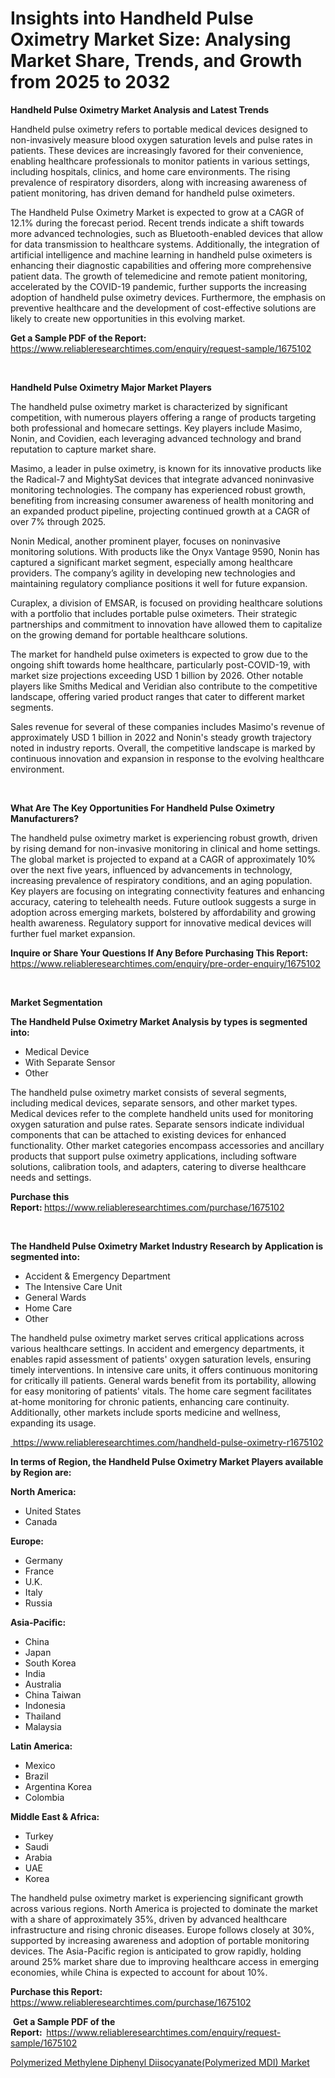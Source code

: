<p><h1>Insights into Handheld Pulse Oximetry Market Size: Analysing Market Share, Trends, and Growth from 2025 to 2032</h1></p><p><strong>Handheld Pulse Oximetry Market Analysis and Latest Trends</strong></p>
<p><p>Handheld pulse oximetry refers to portable medical devices designed to non-invasively measure blood oxygen saturation levels and pulse rates in patients. These devices are increasingly favored for their convenience, enabling healthcare professionals to monitor patients in various settings, including hospitals, clinics, and home care environments. The rising prevalence of respiratory disorders, along with increasing awareness of patient monitoring, has driven demand for handheld pulse oximeters.</p><p>The Handheld Pulse Oximetry Market is expected to grow at a CAGR of 12.1% during the forecast period. Recent trends indicate a shift towards more advanced technologies, such as Bluetooth-enabled devices that allow for data transmission to healthcare systems. Additionally, the integration of artificial intelligence and machine learning in handheld pulse oximeters is enhancing their diagnostic capabilities and offering more comprehensive patient data. The growth of telemedicine and remote patient monitoring, accelerated by the COVID-19 pandemic, further supports the increasing adoption of handheld pulse oximetry devices. Furthermore, the emphasis on preventive healthcare and the development of cost-effective solutions are likely to create new opportunities in this evolving market.</p></p>
<p><strong>Get a Sample PDF of the Report:&nbsp;</strong> <a href="https://www.reliableresearchtimes.com/enquiry/request-sample/1675102?utm_campaign=2267&utm_medium=2&utm_source=Github&utm_content=ia&utm_term=25032025&utm_id=handheld-pulse-oximetry">https://www.reliableresearchtimes.com/enquiry/request-sample/1675102</a></p>
<p>&nbsp;</p>
<p><strong>Handheld Pulse Oximetry Major Market Players</strong></p>
<p><p>The handheld pulse oximetry market is characterized by significant competition, with numerous players offering a range of products targeting both professional and homecare settings. Key players include Masimo, Nonin, and Covidien, each leveraging advanced technology and brand reputation to capture market share.</p><p>Masimo, a leader in pulse oximetry, is known for its innovative products like the Radical-7 and MightySat devices that integrate advanced noninvasive monitoring technologies. The company has experienced robust growth, benefiting from increasing consumer awareness of health monitoring and an expanded product pipeline, projecting continued growth at a CAGR of over 7% through 2025.</p><p>Nonin Medical, another prominent player, focuses on noninvasive monitoring solutions. With products like the Onyx Vantage 9590, Nonin has captured a significant market segment, especially among healthcare providers. The company’s agility in developing new technologies and maintaining regulatory compliance positions it well for future expansion.</p><p>Curaplex, a division of EMSAR, is focused on providing healthcare solutions with a portfolio that includes portable pulse oximeters. Their strategic partnerships and commitment to innovation have allowed them to capitalize on the growing demand for portable healthcare solutions.</p><p>The market for handheld pulse oximeters is expected to grow due to the ongoing shift towards home healthcare, particularly post-COVID-19, with market size projections exceeding USD 1 billion by 2026. Other notable players like Smiths Medical and Veridian also contribute to the competitive landscape, offering varied product ranges that cater to different market segments.</p><p>Sales revenue for several of these companies includes Masimo's revenue of approximately USD 1 billion in 2022 and Nonin's steady growth trajectory noted in industry reports. Overall, the competitive landscape is marked by continuous innovation and expansion in response to the evolving healthcare environment.</p></p>
<p>&nbsp;</p>
<p><strong>What Are The Key Opportunities For Handheld Pulse Oximetry Manufacturers?</strong></p>
<p><p>The handheld pulse oximetry market is experiencing robust growth, driven by rising demand for non-invasive monitoring in clinical and home settings. The global market is projected to expand at a CAGR of approximately 10% over the next five years, influenced by advancements in technology, increasing prevalence of respiratory conditions, and an aging population. Key players are focusing on integrating connectivity features and enhancing accuracy, catering to telehealth needs. Future outlook suggests a surge in adoption across emerging markets, bolstered by affordability and growing health awareness. Regulatory support for innovative medical devices will further fuel market expansion.</p></p>
<p><strong>Inquire or Share Your Questions If Any Before Purchasing This Report:</strong> <a href="https://www.reliableresearchtimes.com/enquiry/pre-order-enquiry/1675102?utm_campaign=2267&utm_medium=2&utm_source=Github&utm_content=ia&utm_term=25032025&utm_id=handheld-pulse-oximetry">https://www.reliableresearchtimes.com/enquiry/pre-order-enquiry/1675102</a></p>
<p>&nbsp;</p>
<p><strong>Market Segmentation</strong></p>
<p><strong>The Handheld Pulse Oximetry Market Analysis by types is segmented into:</strong></p>
<p><ul><li>Medical Device</li><li>With Separate Sensor</li><li>Other</li></ul></p>
<p><p>The handheld pulse oximetry market consists of several segments, including medical devices, separate sensors, and other market types. Medical devices refer to the complete handheld units used for monitoring oxygen saturation and pulse rates. Separate sensors indicate individual components that can be attached to existing devices for enhanced functionality. Other market categories encompass accessories and ancillary products that support pulse oximetry applications, including software solutions, calibration tools, and adapters, catering to diverse healthcare needs and settings.</p></p>
<p><strong>Purchase this Report:&nbsp;</strong><a href="https://www.reliableresearchtimes.com/purchase/1675102?utm_campaign=2267&utm_medium=2&utm_source=Github&utm_content=ia&utm_term=25032025&utm_id=handheld-pulse-oximetry">https://www.reliableresearchtimes.com/purchase/1675102</a></p>
<p>&nbsp;</p>
<p><strong>The Handheld Pulse Oximetry Market Industry Research by Application is segmented into:</strong></p>
<p><ul><li>Accident & Emergency Department</li><li>The Intensive Care Unit</li><li>General Wards</li><li>Home Care</li><li>Other</li></ul></p>
<p><p>The handheld pulse oximetry market serves critical applications across various healthcare settings. In accident and emergency departments, it enables rapid assessment of patients' oxygen saturation levels, ensuring timely interventions. In intensive care units, it offers continuous monitoring for critically ill patients. General wards benefit from its portability, allowing for easy monitoring of patients' vitals. The home care segment facilitates at-home monitoring for chronic patients, enhancing care continuity. Additionally, other markets include sports medicine and wellness, expanding its usage.</p></p>
<p><a href="https://www.reliableresearchtimes.com/handheld-pulse-oximetry-r1675102?utm_campaign=2267&utm_medium=2&utm_source=Github&utm_content=ia&utm_term=25032025&utm_id=handheld-pulse-oximetry">&nbsp;https://www.reliableresearchtimes.com/handheld-pulse-oximetry-r1675102</a></p>
<p><strong>In terms of Region, the Handheld Pulse Oximetry Market Players available by Region are:</strong></p>
<p>
    <p> <strong> North America: </strong>
        <ul>
            <li>United States</li>
            <li>Canada</li>
        </ul>
        </p> 
    <p> <strong> Europe: </strong>
        <ul>
            <li>Germany</li>
            <li>France</li>
            <li>U.K.</li>
            <li>Italy</li>
            <li>Russia</li>
        </ul>
        </p> 
    <p> <strong> Asia-Pacific: </strong>
        <ul>
            <li>China</li>
            <li>Japan</li>
            <li>South Korea</li>
            <li>India</li>
            <li>Australia</li>
            <li>China Taiwan</li>
            <li>Indonesia</li>
            <li>Thailand</li>
            <li>Malaysia</li>
        </ul>
        </p> 
    <p> <strong> Latin America: </strong>
        <ul>
            <li>Mexico</li>
            <li>Brazil</li>
            <li>Argentina Korea</li>
            <li>Colombia</li>
        </ul>
        </p> 
    <p> <strong> Middle East & Africa: </strong>
        <ul>
            <li>Turkey</li>
            <li>Saudi</li>
            <li>Arabia</li>
            <li>UAE</li>
            <li>Korea</li>
        </ul>
    </p>
    </p>
<p><p>The handheld pulse oximetry market is experiencing significant growth across various regions. North America is projected to dominate the market with a share of approximately 35%, driven by advanced healthcare infrastructure and rising chronic diseases. Europe follows closely at 30%, supported by increasing awareness and adoption of portable monitoring devices. The Asia-Pacific region is anticipated to grow rapidly, holding around 25% market share due to improving healthcare access in emerging economies, while China is expected to account for about 10%.</p></p>
<p><strong>Purchase this Report: </strong><a href="https://www.reliableresearchtimes.com/purchase/1675102?utm_campaign=2267&utm_medium=2&utm_source=Github&utm_content=ia&utm_term=25032025&utm_id=handheld-pulse-oximetry">https://www.reliableresearchtimes.com/purchase/1675102</a></p>
<p>&nbsp;<strong>Get a Sample PDF of the Report:&nbsp;&nbsp;</strong><a href="https://www.reliableresearchtimes.com/enquiry/request-sample/1675102?utm_campaign=2267&utm_medium=2&utm_source=Github&utm_content=ia&utm_term=25032025&utm_id=handheld-pulse-oximetry">https://www.reliableresearchtimes.com/enquiry/request-sample/1675102</a></p>
<p><strong></strong></p>
<p><p><a href="https://github.com/delindacallegari68/Market-Research-Report-List-1/blob/main/polymerized-methylene-diphenyl-diisocyanatepolymerized-mdi-market.md?utm_campaign=2267&utm_medium=2&utm_source=Github&utm_content=ia&utm_term=25032025&utm_id=handheld-pulse-oximetry">Polymerized Methylene Diphenyl Diisocyanate(Polymerized MDI) Market</a></p></p>